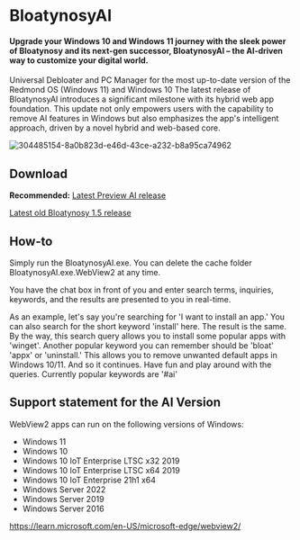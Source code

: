 # BloatynosyAI

#### Upgrade your Windows 10 and Windows 11 journey with the sleek power of Bloatynosy and its next-gen successor, BloatynosyAI – the AI-driven way to customize your digital world.

Universal Debloater and PC Manager for the most up-to-date version of the Redmond OS (Windows 11) and Windows 10
The latest release of BloatynosyAI introduces a significant milestone with its hybrid web app foundation. This update not only empowers users with the capability to remove AI features in Windows but also emphasizes the app's intelligent approach, driven by a novel hybrid and web-based core.

![304485154-8a0b823d-e46d-43ce-a232-b8a95ca74962](https://github.com/builtbybel/Bloatynosy/assets/57478606/ab491161-466c-4a13-95b9-24e56404c79b)


## Download
**Recommended:** [Latest Preview AI release](https://github.com/builtbybel/BloatynosyAI/releases)

[Latest old Bloatynosy 1.5 release]([https://github.com/builtbybel/BloatynosyAI/release](https://github.com/builtbybel/Bloatynosy/releases/tag/1.5.0)s)

## How-to
Simply run the BloatynosyAI.exe. You can delete the cache folder BloatynosyAI.exe.WebView2 at any time.

You have the chat box in front of you and enter search terms, inquiries, keywords, and the results are presented to you in real-time.

As an example, let's say you're searching for 'I want to install an app.' You can also search for the short keyword 'install' here. The result is the same. By the way, this search query allows you to install some popular apps with 'winget'. Another popular keyword you can remember should be 'bloat' 'appx' or 'uninstall.' This allows you to remove unwanted default apps in Windows 10/11. And so it continues. Have fun and play around with the queries. Currently popular keywords are '#ai'

## Support statement for the AI Version
WebView2 apps can run on the following versions of Windows:

- Windows 11
- Windows 10
- Windows 10 IoT Enterprise LTSC x32 2019
- Windows 10 IoT Enterprise LTSC x64 2019
- Windows 10 IoT Enterprise 21h1 x64
- Windows Server 2022
- Windows Server 2019
- Windows Server 2016

https://learn.microsoft.com/en-US/microsoft-edge/webview2/

